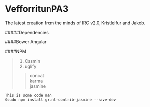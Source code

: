 VefforritunPA3
==============

The latest creation from the minds of IRC v2.0,  Kristleifur and Jakob.

#####Dependencies

####Bower
Angular

####NPM
> 1. Cssmin  
> 2. uglify  
> > concat  
> karma  
> jasmine  

    This is some code man
    $sudo npm install grunt-contrib-jasmine --save-dev


